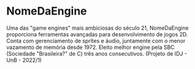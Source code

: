 # NomeDaEngine
Uma das "game engines" mais ambiciosas do século 21, NomeDaEngine proporciona ferramentas avançadas para desenvolvimento de jogos 2D. Conta com gerenciamento de sprites e áudio, juntamente com o menor vazamento de memória desde 1972. Eleito melhor engine pela SBC (Sociedade "Brasileira?" de C) três anos consecutivos. (Projeto de IDJ - UnB - 2022/1)
